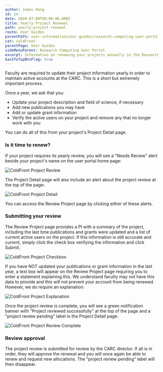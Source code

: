 ```yaml
---
author: James Hong
id: 14
date: 2020-07-08T00:00:00.000Z
title: Yearly Project Renewal
path: yearly-project-renewal
route: User Guides
parentPath: user-information/user-guides/research-computing-user-portal
cat: coldFront
parentPage: User Guides
sideMenuParent: Research Computing User Portal
excerpt: Information on renewing your projects annually in the Research Computing User Portal.
backToTopBtnFlag: true
---
```


Faculty are required to update their project information yearly in order to maintain active accounts at the CARC.  This is a short but extremely important process.

Once a year, we ask that you:
* Update your project description and field of science, if necessary
* Add new publications you may have
* Add or update grant information
* Verify the active users on your project and remove any that no longer work with you

You can do all of this from your project's Project Detail page.

### Is it time to renew?

If your project requires its yearly review, you will see a "Needs Review" alert beside your project's name on the user portal home page:

![ColdFront Project Review](/images/coldfront_project_review.png)

The Project Detail page will also include an alert about the project review at the top of the page:  

![ColdFront Project Detail](/images/coldfront_project_detail.png)

You can access the Review Project page by clicking either of these alerts.

### Submitting your review

The Review Project page provides a PI with a summary of the project, including the last time publications and grants were updated and a list of current active users on the project. If this information is still accurate and current, simply click the check box verifying the information and click Submit.

![ColdFront Project Checkbox](/images/coldfront_project_detailcheckbox.png)

If you have NOT updated your publications or grant information in the last year, a text box will appear on the Review Project page requiring you to enter a statement explaining this. We understand faculty may not have this data to provide and this will not prevent your account from being renewed.  However, we do require an explanation:

![ColdFront Project Explanation](/images/coldfront_project_detailexplanation.png)

Once the project review is complete, you will see a green notification banner with "Project reviewed successfully" at the top of the page and a "project review pending" label in the Project Detail page:

![ColdFront Project Review Complete](/images/coldfront_project_reviewcomplete.png)

### Review approval

The project review is submitted for review by the CARC director. If all is in order, they will approve the renewal and you will once again be able to renew and request new allocations. The "project review pending" label will then disappear.
